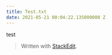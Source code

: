 ```yaml
---
title: Test.txt
date: 2021-05-21 00:04:22.135000000 Z
---
```


test


> Written with [StackEdit](https://stackedit.io/).
<!--stackedit_data:
eyJoaXN0b3J5IjpbNzE4MjI0NjU4XX0=
-->